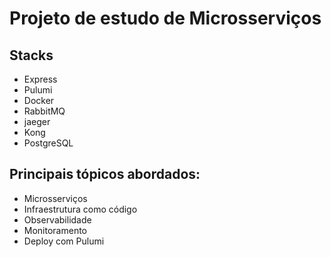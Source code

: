 # Projeto de estudo de Microsserviços

## Stacks

- Express
- Pulumi
- Docker
- RabbitMQ
- jaeger
- Kong
- PostgreSQL

## Principais tópicos abordados:

- Microsserviços
- Infraestrutura como código
- Observabilidade
- Monitoramento
- Deploy com Pulumi
